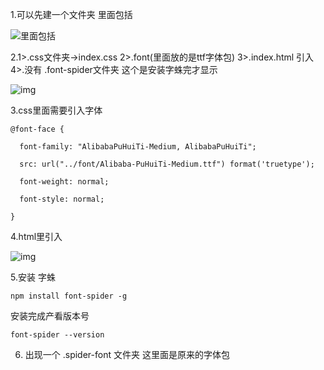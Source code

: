 1.可以先建一个文件夹 里面包括

![里面包括](https://img-blog.csdnimg.cn/20210528152126305.png)

2.1>.css文件夹->index.css     2>.font(里面放的是ttf字体包)  3>.index.html 引入 4>.没有 .font-spider文件夹 这个是安装字蛛完才显示

![img](https://img-blog.csdnimg.cn/20210528153442503.png)

3.css里面需要引入字体

```
@font-face {

  font-family: "AlibabaPuHuiTi-Medium, AlibabaPuHuiTi";

  src: url("../font/Alibaba-PuHuiTi-Medium.ttf") format('truetype');

  font-weight: normal;

  font-style: normal;

}
```

 4.html里引入

![img](https://img-blog.csdnimg.cn/20210528160918758.png?x-oss-process=image/watermark,type_ZmFuZ3poZW5naGVpdGk,shadow_10,text_aHR0cHM6Ly9ibG9nLmNzZG4ubmV0L3dlaXhpbl81ODQzNzMxMA==,size_16,color_FFFFFF,t_70)

5.安装 字蛛 

```
npm install font-spider -g
```


 安装完成产看版本号

```
font-spider --version
```

 6. 出现一个 .spider-font 文件夹 这里面是原来的字体包
